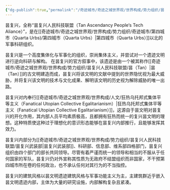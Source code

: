 ```yaml
---
{"dg-publish":true,"permalink":"/奇迹城市/奇迹之城世界观/世界构成/势力组织/昙复兴人民科技联盟/昙复兴（Tan Ascendancy）/","dgPassFrontmatter":true}
---
```


昙复兴，全称“昙复兴人民科技联盟（Tan Ascendancy People‘s Tech Aliance）”，是在[[奇迹城市/奇迹之城世界观/世界构成/势力组织/奇迹城市/第四城市（Quarta Urbs)/第四城市（Quarta Urbs）\|第四城市（Quarta Urbs）]]以北的军事科研组织。

昙复兴是一个高度集体化与军事化的组织，崇尚集体主义，并尝试对一个遗迹文明进行逆向科研与解构。
在昙复兴的官方叙事中，该遗迹是由一个被其称作[[奇迹城市/奇迹之城世界观/世界构成/势力组织/昙复兴人民科技联盟/昙（Tan）\|昙（Tan）]]的古文明建造而成，昙复兴将该文明的文献中提到的世界隐忧视为最大威胁，并将复兴该文明的技术与文化成果、解明该文明的历史视为解除威胁的唯一出路。

昙复兴对内奉行[[奇迹城市/奇迹之城世界观/世界构成/人文/狂热乌托邦式集体平等主义（Fanatical Utopian Collective Egalitarianism）\|狂热乌托邦式集体平等主义（Fanatical Utopian Collective Egalitarianism）]]，这源自于昙文明对昙复兴的开化作用，其内部人员平均素质极高，且都拥有狂热而统一的复兴昙文明的理想。这种特质使这种过于理想化的意识形态能够在昙复兴内部推行，且能够发挥其效力。

昙复兴内部分为[[奇迹城市/奇迹之城世界观/世界构成/势力组织/昙复兴人民科技联盟/昙复兴武装部\|昙复兴武装部]]、科研部、信息部、维系部四格部门，昙复兴组织由四个部门的部长共同领导。尽管有着严谨而统一的领导和相当的不服从于任何国家的军队，昙复兴仍对外宣称其性质为无政府不结盟组织而非国家，不干预第四城市所在卷的任何政治，也不承认任何对其行为的不当指控。

昙复兴的建筑风格以昙文明遗迹建筑风格与军事功能主义为主，主建筑群近乎嵌入昙文明遗迹内部，主体为大量的研究设施，内部解构复杂且紧凑。

